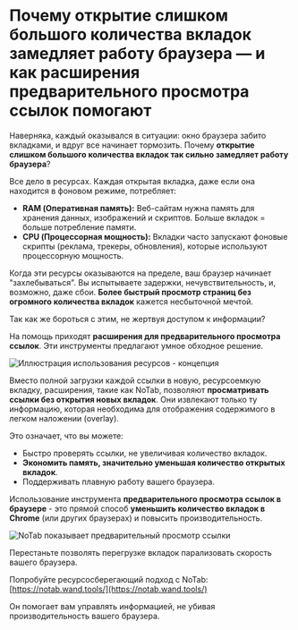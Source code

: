 # Почему открытие слишком большого количества вкладок замедляет работу браузера — и как расширения предварительного просмотра ссылок помогают

Наверняка, каждый оказывался в ситуации: окно браузера забито вкладками, и вдруг все начинает тормозить. Почему **открытие слишком большого количества вкладок так сильно замедляет работу браузера**?

Все дело в ресурсах. Каждая открытая вкладка, даже если она находится в фоновом режиме, потребляет:
*   **RAM (Оперативная память):** Веб-сайтам нужна память для хранения данных, изображений и скриптов. Больше вкладок = больше потребление памяти.
*   **CPU (Процессорная мощность):** Вкладки часто запускают фоновые скрипты (реклама, трекеры, обновления), которые используют процессорную мощность.

Когда эти ресурсы оказываются на пределе, ваш браузер начинает "захлебываться". Вы испытываете задержки, нечувствительность, и, возможно, даже сбои. **Более быстрый просмотр страниц без огромного количества вкладок** кажется несбыточной мечтой.

Так как же бороться с этим, не жертвуя доступом к информации?

На помощь приходят **расширения для предварительного просмотра ссылок**. Эти инструменты предлагают умное обходное решение.

![Иллюстрация использования ресурсов - концепция](images/notab1.png) <!-- Может быть сложно найти прямое изображение для этого, используем концептуальный плейсхолдер -->

Вместо полной загрузки каждой ссылки в новую, ресурсоемкую вкладку, расширения, такие как NoTab, позволяют **просматривать ссылки без открытия новых вкладок**. Они извлекают только ту информацию, которая необходима для отображения содержимого в легком наложении (overlay).

Это означает, что вы можете:
*   Быстро проверять ссылки, не увеличивая количество вкладок.
*   **Экономить память, значительно уменьшая количество открытых вкладок**.
*   Поддерживать плавную работу вашего браузера.

Использование инструмента **предварительного просмотра ссылок в браузере** - это прямой способ **уменьшить количество вкладок в Chrome** (или других браузерах) и повысить производительность.

![NoTab показывает предварительный просмотр ссылки](images/notab2.png)

Перестаньте позволять перегрузке вкладок парализовать скорость вашего браузера.

Попробуйте ресурсосберегающий подход с NoTab: [https://notab.wand.tools/](https://notab.wand.tools/)

Он помогает вам управлять информацией, не убивая производительность вашего браузера.
